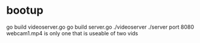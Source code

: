 # bootup

go build videoserver.go
go build server.go
./videoserver
./server
port 8080
webcam1.mp4 is only one that is useable of two vids

